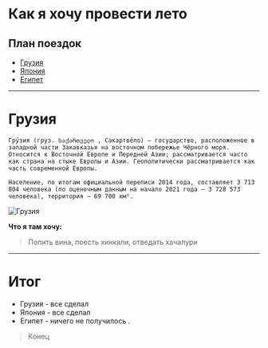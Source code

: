 # Как я хочу провести лето

## План поездок

* [Грузия](#грузия)
* [Япония](#япония)
* [Египет](#египет)
---
# __Грузия__
```
Гру́зия (груз. საქართველო , Сакартве́ло) — государство, расположенное в западной части Закавказья на восточном побережье Чёрного моря. Относится к Восточной Европе и Передней Азии; рассматривается часто как страна на стыке Европы и Азии. Геополитически рассматривается как часть современной Европы.

Население, по итогам официальной переписи 2014 года, составляет 3 713 804 человека (по оценочным данным на начало 2021 года — 3 728 573 человека), территория — 69 700 км². 
```
![Грузия](http://andrey-eltsov.ru/wp-content/uploads/2022/06/xxx-u_e436s-d-j_aw3bag4xffo-a_kow-flag-gruzija2.jpg)

__Что я там хочу:__
> Попить вина, поесть хинкали, отведать хачапури
---

# Итог 

* Грузия - все сделал
* Япония - все сделал
* Египет - ничего не получилось
.

> Конец
